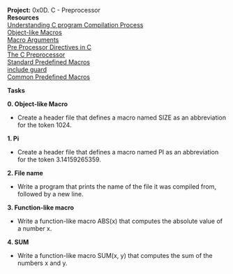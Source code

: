**Project:** 0x0D. C - Preprocessor</br>
**Resources**</br>
[Understanding C program Compilation Process](https://www.youtube.com/watch?v=eW5he5uFBNM)</br>
[Object-like Macros](https://gcc.gnu.org/onlinedocs/gcc-5.1.0/cpp/Object-like-Macros.html#Object-like-Macros)</br>
[Macro Arguments](https://gcc.gnu.org/onlinedocs/gcc-5.1.0/cpp/Macro-Arguments.html#Macro-Arguments)</br>
[Pre Processor Directives in C](https://www.youtube.com/watch?v=X6HiYbY3Uak)</br>
[The C Preprocessor](https://www.cprogramming.com/tutorial/cpreprocessor.html)</br>
[Standard Predefined Macros](https://gcc.gnu.org/onlinedocs/gcc-5.1.0/cpp/Standard-Predefined-Macros.html#Standard-Predefined-Macros)</br>
[include guard](https://en.wikipedia.org/wiki/Include_guard)</br>
[Common Predefined Macros](https://gcc.gnu.org/onlinedocs/gcc-5.1.0/cpp/Common-Predefined-Macros.html#Common-Predefined-Macros)</br>

**Tasks** </br>

**0. Object-like Macro** </br>
- Create a header file that defines a macro named SIZE as an abbreviation for the token 1024. </br>

**1. Pi** </br>
- Create a header file that defines a macro named PI as an abbreviation for the token 3.14159265359. </br>

**2. File name**
- Write a program that prints the name of the file it was compiled from, followed by a new line. </br>

**3. Function-like macro**
- Write a function-like macro ABS(x) that computes the absolute value of a number x. </br>

**4. SUM** 
- Write a function-like macro SUM(x, y) that computes the sum of the numbers x and y. </br>

